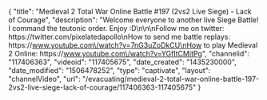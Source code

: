 {
    "title": "Medieval 2 Total War Online Battle #197 (2vs2 Live Siege) - Lack of Courage",
    "description": "Welcome everyone to another live Siege Battle!  I command the teutonic order. Enjoy :D\n\n\nFollow me on twitter: https:\/\/twitter.com\/pixelatedapollo\nHow to send me battle replays: https:\/\/www.youtube.com\/watch?v=7nG3uZoDkCU\nHow to play Medieval 2 Online: https:\/\/www.youtube.com\/watch?v=YGfItCMitPg",
    "channelid": "117406363",
    "videoid": "117405675",
    "date_created": "1435230000",
    "date_modified": "1506478252",
    "type": "captivate",
    "layout": "channelVideo",
    "url": "\/evacuating\/medieval-2-total-war-online-battle-197-2vs2-live-siege-lack-of-courage\/117406363-117405675"
}